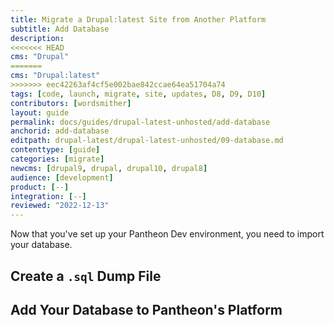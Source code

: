 ```yaml
---
title: Migrate a Drupal:latest Site from Another Platform
subtitle: Add Database
description: 
<<<<<<< HEAD
cms: "Drupal"
=======
cms: "Drupal:latest"
>>>>>>> eec42263af4cf5e002bae842ccae64ea51704a74
tags: [code, launch, migrate, site, updates, D8, D9, D10]
contributors: [wordsmither]
layout: guide
permalink: docs/guides/drupal-latest-unhosted/add-database
anchorid: add-database
editpath: drupal-latest/drupal-latest-unhosted/09-database.md
contenttype: [guide]
categories: [migrate]
newcms: [drupal9, drupal, drupal10, drupal8]
audience: [development]
product: [--]
integration: [--]
reviewed: "2022-12-13"
---
```


Now that you've set up your Pantheon Dev environment, you need to import your database.

## Create a `.sql` Dump File

<Partial file="drupal-latest/migrate-add-database-part1-sql.md" />

## Add Your Database to Pantheon's Platform

<Partial file="drupal-latest/migrate-add-database-part2.md" />
